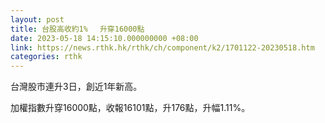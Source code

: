 ```yaml
---
layout: post
title: 台股高收約1% 　升穿16000點
date: 2023-05-18 14:15:10.000000000 +08:00
link: https://news.rthk.hk/rthk/ch/component/k2/1701122-20230518.htm
categories: rthk
---
```


台灣股市連升3日，創近1年新高。

加權指數升穿16000點，收報16101點，升176點，升幅1.11%。
